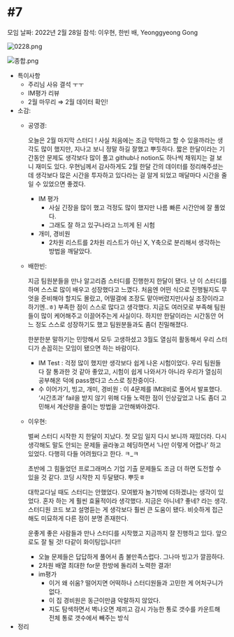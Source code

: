 # #7

모임 날짜: 2022년 2월 28일
참석: 이우현, 한빈 배, Yeonggyeong Gong

![0228.png](#7%20dc7f2/0228.png)

![종합.png](#7%20dc7f2/%EC%A2%85%ED%95%A9.png)

- 특이사항
    - 주리님 사유 결석 ㅜㅜ
    - IM평가 리뷰
    - 2월 마무리 ⇒ 2월 데이터 확인!
- 소감:
    - 공영경:
      
        오늘은 2월 마지막 스터디 ! 사실 처음에는 조금 막막하고 할 수 있을까라는 생각도 많이 했지만, 지나고 보니 정말 하길 잘했고 뿌듯하다. 짧은 한달이라는 기간동안 문제도 생각보다 많이 풀고 github나 notion도 하나씩 채워지는 걸 보니 재미도 있다.  우현님께서 감사하게도 2월 한달 간의 데이터를 정리해주셨는데 생각보다 많은 시간을 투자하고 있다라는 걸 알게 되었고 매달마다 시간을 줄일 수 있었으면 좋겠다. 
        
        - IM 평가
            - 사실 긴장을 많이 했고 걱정도 많이 했지만 나름 빠른 시간안에 잘 풀었다.
            - 그래도 잘 하고 있구나라고 느끼게 된 시험
        - 개미, 경비원
            - 2차원 리스트를 2차원 리스트가 아닌 X, Y축으로 분리해서 생각하는 방법을 깨달았다.
    - 배한빈:
      
      지금 팀원분들을 만나 알고리즘 스터디를 진행한지 한달이 됐다. 난 이 스터디를 하며 스스로 많이 배우고 성장했다고 느꼈다. 처음엔 어떤 식으로 진행될지도 무엇을 준비해야 할지도 몰랐고, 어떨결에 조장도 맡아버렸지만(사실 조장이라고하기엔..ㅎ) 부족한 점이 스스로 많다고 생각했다. 지금도 여러모로 부족해 팀원들이 많이 케어해주고 이끌어주는게 사실이다. 하지만 한달이라는 시간동안 어느 정도 스스로 성장하기도 했고 팀원분들과도 좀더 친밀해졌다.
      
      한분한분 말하기는 민망해서 모두 고생하셨고 3월도 열심히 활동해서 우리 스터디가 손꼽히는 모임이 됐으면 하는 바람이다.
      
      - IM Test : 걱정 많이 했지만 생각보다 쉽게 나온 시험이었다. 우리 팀원들 다 잘 통과한 것 같아 좋았고, 시험이 쉽게 나와서가 아니라 우리가 열심히 공부해온 덕에 pass했다고 스스로 칭찬중이다.
      - 수 이어가기, 빙고, 개미, 경비원 : 이 4문제를 IM대비로 풀어서 발표했다.  ‘시간초과’ fail을 받지 않기 위해 다들 노력한 점이 인상깊었고 나도 좀더 고민해서 계산량을 줄이는 방법을 고안해봐야겠다.
      
    - 이우현:
      
        벌써 스터디 시작한 지 한달이 지났다. 첫 모임 일지 다시 보니까 재밌더라. 다시 생각해도 말도 안되는 문제들 골라놓고 헤딩하면서 ‘나만 이렇게 어렵나’ 하고 있었다. 다행히 다들 어려웠다고 한다. ㅋ_ㅋ
        
        초반에 그 힘들었던 프로그래머스 기업 기출 문제들도 조금 더 하면 도전할 수 있을 것 같다. 코딩 시작한 지 두달됐다. 뿌듯ㅎ
        
        대학교다닐 때도 스터디는 안했었다. 모여봤자 놀기밖에 더하겠냐는 생각이 있었다. 혼자 하는 게 훨씬 효율적이라 생각했다. 지금은 아니네? 좋네? 라는 생각. 스터디원 코드 보고 설명듣는 게 생각보다 훨씬 큰 도움이 됐다. 비슷하게 접근해도 미묘하게 다른 점이 분명 존재한다. 
        
        운좋게 좋은 사람들과 만나 스터디를 시작했고 지금까지 잘 진행하고 있다. 앞으로도 잘 될 것! 다같이 화이팅입니다!!
        
        - 오늘 문제들은 답답하게 풀어서 좀 불만족스럽다. 그나마 빙고가 깔끔하다.
        - 2차원 배열 최대한 for문 한방에 돌리려 노력한 결과!
        - im평가
            - 이거 왜 쉬움? 떨어지면 어떡하나 스터디원들과 고민한 게 어처구니가 없다.
            - 이 집 경비원은 동근이만큼 악랄하지 않았다.
            - 지도 탐색하면서 벽나오면 제끼고 감시 가능한 통로 갯수를 카운트해 전체 통로 갯수에서 빼주는 방식
- 정리